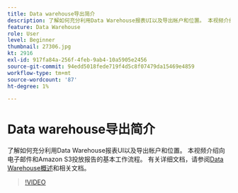 ```yaml
---
title: Data warehouse导出简介
description: 了解如何充分利用Data Warehouse报表UI以及导出帐户和位置。 本视频介绍向电子邮件和Amazon S3投放报告的基本工作流程。
feature: Data Warehouse
role: User
level: Beginner
thumbnail: 27306.jpg
kt: 2916
exl-id: 917fa84a-256f-4feb-9ab4-10a5905e2456
source-git-commit: 94edd5018fede719f4d5c8f07479da15469e4859
workflow-type: tm+mt
source-wordcount: '87'
ht-degree: 1%

---
```


# Data warehouse导出简介

了解如何充分利用Data Warehouse报表UI以及导出帐户和位置。 本视频介绍向电子邮件和Amazon S3投放报告的基本工作流程。 有关详细文档，请参阅[Data Warehouse概述](https://experienceleague.adobe.com/docs/analytics/export/data-warehouse/data-warehouse.html?lang=zh-Hans)和相关文档。

>[!VIDEO](https://video.tv.adobe.com/v/3428490/?quality=12&learn=on&captions=chi_hans)
